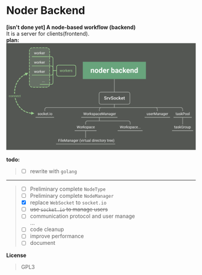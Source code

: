 # Noder Backend
**[isn't done yet] A node-based workflow (backend)**  
It is a server for clients(frontend).  
**plan:**  
![alt](readme_imgs/plan.png)

**todo:**  
> - [ ] rewrite with `golang`
---
> - [ ] Preliminary complete `NodeType`
> - [ ] Preliminary complete `NodeManager`
> - [x] replace `WebSocket` to `socket.io`
> - [ ] ~~use `socket.io` to manage users~~   
> - [ ] communication protocol and user manage  
> ...
> - [ ] code cleanup
> - [ ] improve performance
> - [ ] document

**License**
> GPL3